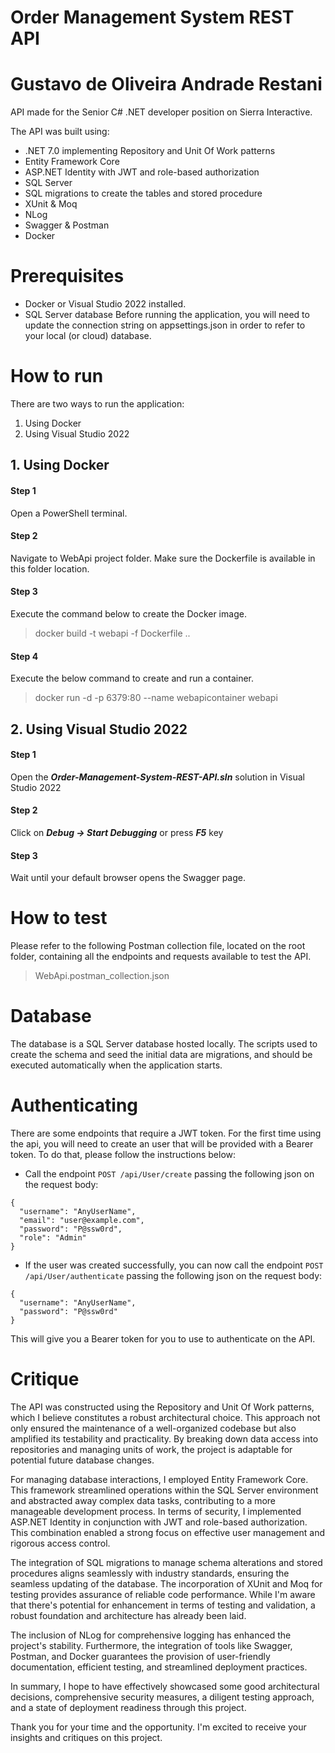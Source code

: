 # Order Management System REST API

# Gustavo de Oliveira Andrade Restani

API made for the Senior C# .NET developer position on Sierra Interactive.

The API was built using:
- .NET 7.0 implementing Repository and Unit Of Work patterns
- Entity Framework Core
- ASP.NET Identity with JWT and role-based authorization
- SQL Server
- SQL migrations to create the tables and stored procedure
- XUnit & Moq
- NLog
- Swagger & Postman
- Docker

# Prerequisites

- Docker or Visual Studio 2022 installed.
- SQL Server database
  Before running the application, you will need to update the connection string on appsettings.json in order to refer to your local (or cloud) database.

# How to run

There are two ways to run the application:

1. Using Docker
2. Using Visual Studio 2022

## 1. Using Docker

#### Step 1

Open a PowerShell terminal.

#### Step 2

Navigate to WebApi project folder. Make sure the Dockerfile is available in this folder location.

#### Step 3

Execute the command below to create the Docker image.

> docker build -t webapi -f Dockerfile ..

#### Step 4
Execute the below command to create and run a container.

> docker run -d -p 6379:80 --name webapicontainer webapi 

## 2. Using Visual Studio 2022

#### Step 1
Open the ***Order-Management-System-REST-API.sln*** solution in Visual Studio 2022

#### Step 2
Click on ***Debug -> Start Debugging*** or press ***F5*** key

#### Step 3
Wait until your default browser opens the Swagger page.

# How to test

Please refer to the following Postman collection file, located on the root folder, containing all the endpoints and requests available to test the API.

> WebApi.postman_collection.json

# Database

The database is a SQL Server database hosted locally. 
The scripts used to create the schema and seed the initial data are migrations, and should be executed automatically when the application starts.

# Authenticating

There are some endpoints that require a JWT token. For the first time using the api, you will need to create an user that will be provided with a Bearer token. To do that, please follow the instructions below:

- Call the endpoint `POST /api/User/create` passing the following json on the request body:
```
{
  "username": "AnyUserName",
  "email": "user@example.com",
  "password": "P@ssw0rd",
  "role": "Admin"
}
```
- If the user was created successfully, you can now call the endpoint `POST /api/User/authenticate` passing the following json on the request body:
```
{
  "username": "AnyUserName",
  "password": "P@ssw0rd"
}
```

This will give you a Bearer token for you to use to authenticate on the API.

# Critique

The API was constructed using the Repository and Unit Of Work patterns, which I believe constitutes a robust architectural choice. This approach not only ensured the maintenance of a well-organized codebase but also amplified its testability and practicality. By breaking down data access into repositories and managing units of work, the project is adaptable for potential future database changes.

For managing database interactions, I employed Entity Framework Core. This framework streamlined operations within the SQL Server environment and abstracted away complex data tasks, contributing to a more manageable development process. In terms of security, I implemented ASP.NET Identity in conjunction with JWT and role-based authorization. This combination enabled a strong focus on effective user management and rigorous access control.

The integration of SQL migrations to manage schema alterations and stored procedures aligns seamlessly with industry standards, ensuring the seamless updating of the database. The incorporation of XUnit and Moq for testing provides assurance of reliable code performance. While I'm aware that there's potential for enhancement in terms of testing and validation, a robust foundation and architecture has already been laid.

The inclusion of NLog for comprehensive logging has enhanced the project's stability. Furthermore, the integration of tools like Swagger, Postman, and Docker guarantees the provision of user-friendly documentation, efficient testing, and streamlined deployment practices.

In summary, I hope to have effectively showcased some good architectural decisions, comprehensive security measures, a diligent testing approach, and a state of deployment readiness through this project. 

Thank you for your time and the opportunity. I'm excited to receive your insights and critiques on this project.

